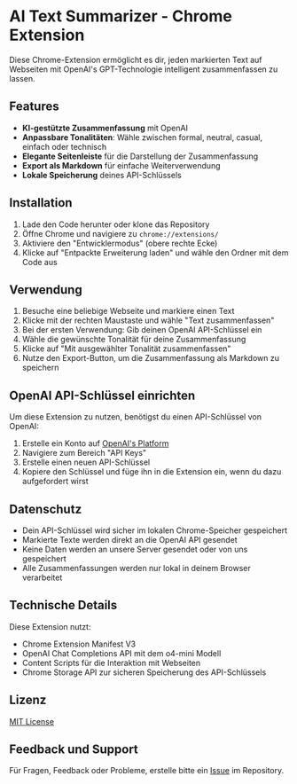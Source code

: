 # AI Text Summarizer - Chrome Extension

Diese Chrome-Extension ermöglicht es dir, jeden markierten Text auf Webseiten mit OpenAI's GPT-Technologie intelligent zusammenfassen zu lassen.

## Features

- **KI-gestützte Zusammenfassung** mit OpenAI
- **Anpassbare Tonalitäten**: Wähle zwischen formal, neutral, casual, einfach oder technisch
- **Elegante Seitenleiste** für die Darstellung der Zusammenfassung
- **Export als Markdown** für einfache Weiterverwendung
- **Lokale Speicherung** deines API-Schlüssels

## Installation

1. Lade den Code herunter oder klone das Repository
2. Öffne Chrome und navigiere zu `chrome://extensions/`
3. Aktiviere den "Entwicklermodus" (obere rechte Ecke)
4. Klicke auf "Entpackte Erweiterung laden" und wähle den Ordner mit dem Code aus

## Verwendung

1. Besuche eine beliebige Webseite und markiere einen Text
2. Klicke mit der rechten Maustaste und wähle "Text zusammenfassen"
3. Bei der ersten Verwendung: Gib deinen OpenAI API-Schlüssel ein
4. Wähle die gewünschte Tonalität für deine Zusammenfassung
5. Klicke auf "Mit ausgewählter Tonalität zusammenfassen"
6. Nutze den Export-Button, um die Zusammenfassung als Markdown zu speichern

## OpenAI API-Schlüssel einrichten

Um diese Extension zu nutzen, benötigst du einen API-Schlüssel von OpenAI:

1. Erstelle ein Konto auf [OpenAI's Platform](https://platform.openai.com/)
2. Navigiere zum Bereich "API Keys"
3. Erstelle einen neuen API-Schlüssel
4. Kopiere den Schlüssel und füge ihn in die Extension ein, wenn du dazu aufgefordert wirst

## Datenschutz

- Dein API-Schlüssel wird sicher im lokalen Chrome-Speicher gespeichert
- Markierte Texte werden direkt an die OpenAI API gesendet
- Keine Daten werden an unsere Server gesendet oder von uns gespeichert
- Alle Zusammenfassungen werden nur lokal in deinem Browser verarbeitet

## Technische Details

Diese Extension nutzt:
- Chrome Extension Manifest V3
- OpenAI Chat Completions API mit dem o4-mini Modell
- Content Scripts für die Interaktion mit Webseiten
- Chrome Storage API zur sicheren Speicherung des API-Schlüssels

## Lizenz

[MIT License](LICENSE)

## Feedback und Support

Für Fragen, Feedback oder Probleme, erstelle bitte ein [Issue](https://github.com/derdg1/chrome_extension/issues) im Repository.